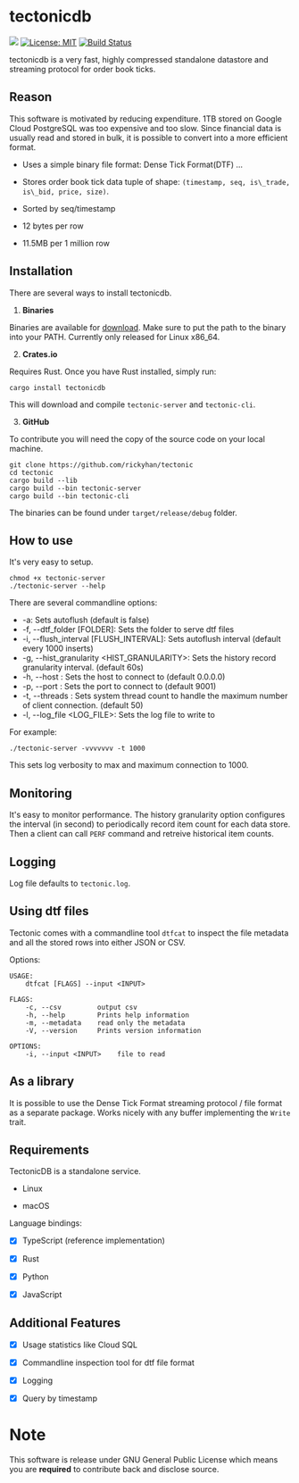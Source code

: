 # tectonicdb

[![](https://img.shields.io/crates/v/tectonicdb.svg)](https://crates.io/crates/tectonicdb)
[![License: MIT](https://img.shields.io/badge/License-MIT-yellow.svg)](https://github.com/rickyhan/tectonic/blob/master/LICENSE)
[![Build Status](https://travis-ci.org/rickyhan/tectonicdb.svg?branch=master)](https://travis-ci.org/rickyhan/tectonicdb)

tectonicdb is a very fast, highly compressed standalone datastore and streaming protocol for order book ticks.

## Reason 

This software is motivated by reducing expenditure. 1TB stored on Google Cloud PostgreSQL was too expensive and too slow. Since financial data is usually read and stored in bulk, it is possible to convert into a more efficient format.

* Uses a simple binary file format: Dense Tick Format(DTF) ...

* Stores order book tick data tuple of shape: `(timestamp, seq, is\_trade, is\_bid, price, size)`.

* Sorted by seq/timestamp

* 12 bytes per row

* 11.5MB per 1 million row

## Installation

There are several ways to install tectonicdb.

1. **Binaries**

Binaries are available for [download](https://github.com/rickyhan/tectonic/releases). Make sure to put the path to the binary into your PATH. Currently only released for Linux x86_64.

2. **Crates.io**

Requires Rust. Once you have Rust installed, simply run:

    cargo install tectonicdb

This will download and compile `tectonic-server` and `tectonic-cli`.

3. **GitHub**

To contribute you will need the copy of the source code on your local machine.

    git clone https://github.com/rickyhan/tectonic
    cd tectonic
    cargo build --lib
    cargo build --bin tectonic-server
    cargo build --bin tectonic-cli

The binaries can be found under `target/release/debug` folder.

## How to use

It's very easy to setup.

```
chmod +x tectonic-server
./tectonic-server --help
```

There are several commandline options:

* -a: Sets autoflush (default is false)
* -f, --dtf_folder [FOLDER]: Sets the folder to serve dtf files
* -i, --flush_interval [FLUSH_INTERVAL]: Sets autoflush interval (default every 1000 inserts)
* -g, --hist_granularity <HIST_GRANULARITY>: Sets the history record granularity interval. (default 60s)
* -h, --host <HOST>: Sets the host to connect to (default 0.0.0.0)
* -p, --port <PORT>: Sets the port to connect to (default 9001)
* -t, --threads <THREAD>: Sets system thread count to handle the maximum number of client connection. (default 50)
* -l, --log_file <LOG_FILE>: Sets the log file to write to


For example:

```
./tectonic-server -vvvvvvv -t 1000
```

This sets log verbosity to max and maximum connection to 1000.

## Monitoring

It's easy to monitor performance. The history granularity option configures the interval (in second) to periodically record item count for each data store. Then a client can call `PERF` command and retreive historical item counts.

## Logging

Log file defaults to `tectonic.log`.

## Using dtf files

Tectonic comes with a commandline tool `dtfcat` to inspect the file metadata and all the stored rows into either JSON or CSV.

Options:

```
USAGE:
    dtfcat [FLAGS] --input <INPUT>

FLAGS:
    -c, --csv         output csv
    -h, --help        Prints help information
    -m, --metadata    read only the metadata
    -V, --version     Prints version information

OPTIONS:
    -i, --input <INPUT>    file to read
```

## As a library

It is possible to use the Dense Tick Format streaming protocol / file format as a separate package. Works nicely with any buffer implementing the `Write` trait.

## Requirements

TectonicDB is a standalone service.

* Linux

* macOS

Language bindings:

- [x] TypeScript (reference implementation)

- [x] Rust

- [x] Python

- [x] JavaScript


## Additional Features

- [x] Usage statistics like Cloud SQL

- [x] Commandline inspection tool for dtf file format

- [x] Logging

- [x] Query by timestamp


# Note

This software is release under GNU General Public License which means you are **required** to contribute back and disclose source.
